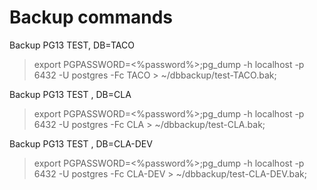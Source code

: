 # Backup commands

Backup PG13 TEST, DB=TACO
> export PGPASSWORD=<%password%>;pg_dump -h localhost -p 6432 -U postgres -Fc TACO > ~/dbbackup/test-TACO.bak;

Backup PG13 TEST , DB=CLA
> export PGPASSWORD=<%password%>;pg_dump -h localhost -p 6432 -U postgres -Fc CLA > ~/dbbackup/test-CLA.bak;

Backup PG13 TEST , DB=CLA-DEV
> export PGPASSWORD=<%password%>;pg_dump -h localhost -p 6432 -U postgres -Fc CLA-DEV > ~/dbbackup/test-CLA-DEV.bak;